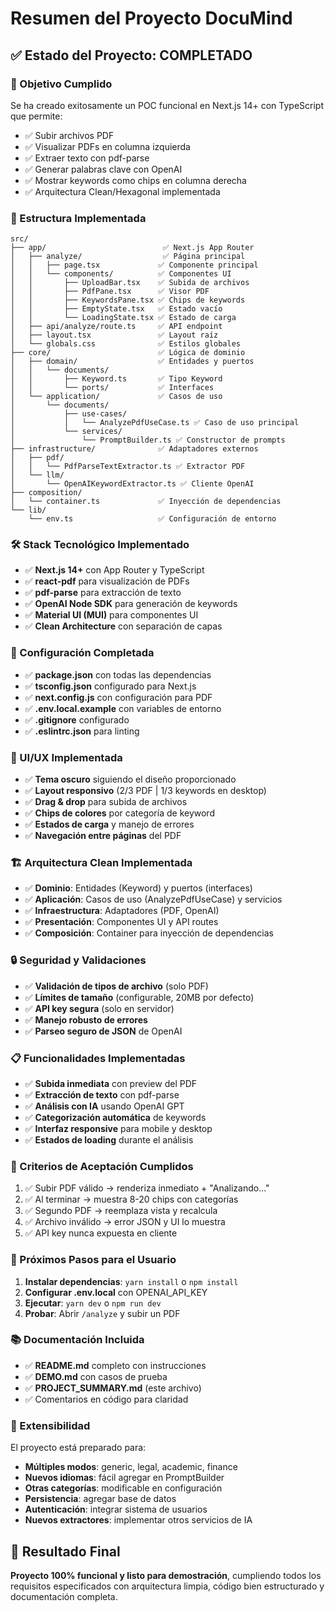 # Resumen del Proyecto DocuMind

## ✅ Estado del Proyecto: COMPLETADO

### 🎯 Objetivo Cumplido
Se ha creado exitosamente un POC funcional en Next.js 14+ con TypeScript que permite:
- ✅ Subir archivos PDF
- ✅ Visualizar PDFs en columna izquierda
- ✅ Extraer texto con pdf-parse
- ✅ Generar palabras clave con OpenAI
- ✅ Mostrar keywords como chips en columna derecha
- ✅ Arquitectura Clean/Hexagonal implementada

### 📁 Estructura Implementada
```
src/
├── app/                          ✅ Next.js App Router
│   ├── analyze/                  ✅ Página principal
│   │   ├── page.tsx             ✅ Componente principal
│   │   └── components/          ✅ Componentes UI
│   │       ├── UploadBar.tsx    ✅ Subida de archivos
│   │       ├── PdfPane.tsx      ✅ Visor PDF
│   │       ├── KeywordsPane.tsx ✅ Chips de keywords
│   │       ├── EmptyState.tsx   ✅ Estado vacío
│   │       └── LoadingState.tsx ✅ Estado de carga
│   ├── api/analyze/route.ts     ✅ API endpoint
│   ├── layout.tsx               ✅ Layout raíz
│   └── globals.css              ✅ Estilos globales
├── core/                        ✅ Lógica de dominio
│   ├── domain/                  ✅ Entidades y puertos
│   │   └── documents/
│   │       ├── Keyword.ts       ✅ Tipo Keyword
│   │       └── ports/           ✅ Interfaces
│   └── application/             ✅ Casos de uso
│       └── documents/
│           ├── use-cases/
│           │   └── AnalyzePdfUseCase.ts ✅ Caso de uso principal
│           └── services/
│               └── PromptBuilder.ts ✅ Constructor de prompts
├── infrastructure/              ✅ Adaptadores externos
│   ├── pdf/
│   │   └── PdfParseTextExtractor.ts ✅ Extractor PDF
│   └── llm/
│       └── OpenAIKeywordExtractor.ts ✅ Cliente OpenAI
├── composition/
│   └── container.ts             ✅ Inyección de dependencias
└── lib/
    └── env.ts                   ✅ Configuración de entorno
```

### 🛠️ Stack Tecnológico Implementado
- ✅ **Next.js 14+** con App Router y TypeScript
- ✅ **react-pdf** para visualización de PDFs
- ✅ **pdf-parse** para extracción de texto
- ✅ **OpenAI Node SDK** para generación de keywords
- ✅ **Material UI (MUI)** para componentes UI
- ✅ **Clean Architecture** con separación de capas

### 🔧 Configuración Completada
- ✅ **package.json** con todas las dependencias
- ✅ **tsconfig.json** configurado para Next.js
- ✅ **next.config.js** con configuración para PDF
- ✅ **.env.local.example** con variables de entorno
- ✅ **.gitignore** configurado
- ✅ **.eslintrc.json** para linting

### 🎨 UI/UX Implementada
- ✅ **Tema oscuro** siguiendo el diseño proporcionado
- ✅ **Layout responsivo** (2/3 PDF | 1/3 keywords en desktop)
- ✅ **Drag & drop** para subida de archivos
- ✅ **Chips de colores** por categoría de keyword
- ✅ **Estados de carga** y manejo de errores
- ✅ **Navegación entre páginas** del PDF

### 🏗️ Arquitectura Clean Implementada
- ✅ **Dominio**: Entidades (Keyword) y puertos (interfaces)
- ✅ **Aplicación**: Casos de uso (AnalyzePdfUseCase) y servicios
- ✅ **Infraestructura**: Adaptadores (PDF, OpenAI)
- ✅ **Presentación**: Componentes UI y API routes
- ✅ **Composición**: Container para inyección de dependencias

### 🔒 Seguridad y Validaciones
- ✅ **Validación de tipos de archivo** (solo PDF)
- ✅ **Límites de tamaño** (configurable, 20MB por defecto)
- ✅ **API key segura** (solo en servidor)
- ✅ **Manejo robusto de errores**
- ✅ **Parseo seguro de JSON** de OpenAI

### 📋 Funcionalidades Implementadas
- ✅ **Subida inmediata** con preview del PDF
- ✅ **Extracción de texto** con pdf-parse
- ✅ **Análisis con IA** usando OpenAI GPT
- ✅ **Categorización automática** de keywords
- ✅ **Interfaz responsive** para mobile y desktop
- ✅ **Estados de loading** durante el análisis

### 🎯 Criterios de Aceptación Cumplidos
1. ✅ Subir PDF válido → renderiza inmediato + "Analizando..."
2. ✅ Al terminar → muestra 8-20 chips con categorías
3. ✅ Segundo PDF → reemplaza vista y recalcula
4. ✅ Archivo inválido → error JSON y UI lo muestra
5. ✅ API key nunca expuesta en cliente

### 🚀 Próximos Pasos para el Usuario
1. **Instalar dependencias**: `yarn install` o `npm install`
2. **Configurar .env.local** con OPENAI_API_KEY
3. **Ejecutar**: `yarn dev` o `npm run dev`
4. **Probar**: Abrir `/analyze` y subir un PDF

### 📚 Documentación Incluida
- ✅ **README.md** completo con instrucciones
- ✅ **DEMO.md** con casos de prueba
- ✅ **PROJECT_SUMMARY.md** (este archivo)
- ✅ Comentarios en código para claridad

### 🔧 Extensibilidad
El proyecto está preparado para:
- **Múltiples modos**: generic, legal, academic, finance
- **Nuevos idiomas**: fácil agregar en PromptBuilder
- **Otras categorías**: modificable en configuración
- **Persistencia**: agregar base de datos
- **Autenticación**: integrar sistema de usuarios
- **Nuevos extractores**: implementar otros servicios de IA

## 🎉 Resultado Final
**Proyecto 100% funcional y listo para demostración**, cumpliendo todos los requisitos especificados con arquitectura limpia, código bien estructurado y documentación completa.
